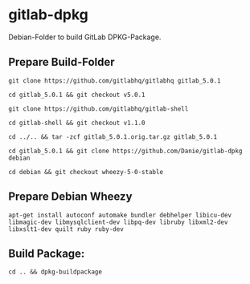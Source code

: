 # gitlab-dpkg
Debian-Folder to build GitLab DPKG-Package.

## Prepare Build-Folder

    git clone https://github.com/gitlabhq/gitlabhq gitlab_5.0.1

    cd gitlab_5.0.1 && git checkout v5.0.1

    git clone https://github.com/gitlabhq/gitlab-shell

    cd gitlab-shell && git checkout v1.1.0

    cd ../.. && tar -zcf gitlab_5.0.1.orig.tar.gz gitlab_5.0.1

    cd gitlab_5.0.1 && git clone https://github.com/Danie/gitlab-dpkg debian

    cd debian && git checkout wheezy-5-0-stable

## Prepare Debian Wheezy

    apt-get install autoconf automake bundler debhelper libicu-dev libmagic-dev libmysqlclient-dev libpq-dev libruby libxml2-dev libxslt1-dev quilt ruby ruby-dev

## Build Package:

    cd .. && dpkg-buildpackage
